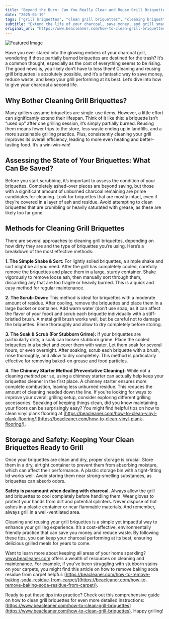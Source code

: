 ```yaml
---
title: "Beyond the Burn: Can You Really Clean and Reuse Grill Briquettes?"
date: "2025-04-19"
tags: ["grill briquettes", "clean grill briquettes", "cleaning briquettes", "charcoal grill", "grill cleaning", "briquette cleaning", "charcoal"]
subtitle: "Extend the life of your charcoal, save money, and grill smarter with our guide to cleaning grill briquettes."
original_url: "https://www.beacleaner.com/how-to-clean-grill-briquettes"
---
```




![Featured Image](https://res.cloudinary.com/dnm0udlvz/image/upload/v1745052482/article_image_89_wdh2dd.jpg)

Have you ever stared into the glowing embers of your charcoal grill, wondering if those partially burned briquettes are destined for the trash? It’s a common thought, especially as the cost of everything seems to be rising. The good news is, you likely don’t have to toss them! Cleaning and reusing grill briquettes is absolutely possible, and it’s a fantastic way to save money, reduce waste, and keep your grill performing at its best. Let’s dive into how to give your charcoal a second life.

## Why Bother Cleaning Grill Briquettes?

Many grillers assume briquettes are single-use items. However, a little effort can significantly extend their lifespan. Think of it like this: a briquette isn’t “used up” after one grilling session, it’s simply partially burned. Reusing them means fewer trips to the store, less waste ending up in landfills, and a more sustainable grilling practice. Plus, consistently cleaning your grill improves its overall efficiency, leading to more even heating and better-tasting food. It’s a win-win-win! 

## Assessing the State of Your Briquettes: What Can Be Saved?

Before you start scrubbing, it’s important to assess the condition of your briquettes. Completely ashed-over pieces are beyond saving, but those with a significant amount of unburned charcoal remaining are prime candidates for cleaning. Look for briquettes that are mostly intact, even if they’re covered in a layer of ash and residue. Avoid attempting to clean briquettes that are crumbling or heavily saturated with grease, as these are likely too far gone. 

## Methods for Cleaning Grill Briquettes

There are several approaches to cleaning grill briquettes, depending on how dirty they are and the type of briquettes you’re using. Here’s a breakdown of the most effective methods:

**1. The Simple Shake & Sort:** For lightly soiled briquettes, a simple shake and sort might be all you need. After the grill has completely cooled, carefully remove the briquettes and place them in a large, sturdy container. Shake vigorously to remove loose ash, then manually sort through them, discarding any that are too fragile or heavily burned. This is a quick and easy method for regular maintenance.

**2. The Scrub-Down:** This method is ideal for briquettes with a moderate amount of residue. After cooling, remove the briquettes and place them in a large bucket or container. Add warm water (don’t use soap, as it can affect the flavor of your food) and scrub each briquette individually with a stiff-bristled brush. A metal grill brush works well, but be careful not to damage the briquettes. Rinse thoroughly and allow to dry completely before storing. 

**3. The Soak & Scrub (For Stubborn Grime):** If your briquettes are particularly dirty, a soak can loosen stubborn grime. Place the cooled briquettes in a bucket and cover them with water. Let them soak for several hours, or even overnight. After soaking, scrub each briquette with a brush, rinse thoroughly, and allow to dry completely. This method is particularly effective for removing baked-on grease and food particles.

**4. The Chimney Starter Method (Preventative Cleaning):** While not a cleaning *method* per se, using a chimney starter can actually help keep your briquettes cleaner in the first place. A chimney starter ensures more complete combustion, leaving less unburned residue. This reduces the amount of cleaning needed down the line. If you're looking for ways to improve your overall grilling setup, consider exploring different grilling accessories. Speaking of keeping things clean, did you know maintaining your floors can be surprisingly easy? You might find helpful tips on how to clean vinyl plank flooring at [https://beacleaner.com/how-to-clean-vinyl-plank-flooring/](https://beacleaner.com/how-to-clean-vinyl-plank-flooring/).

## Storage and Safety: Keeping Your Clean Briquettes Ready to Grill

Once your briquettes are clean and dry, proper storage is crucial. Store them in a dry, airtight container to prevent them from absorbing moisture, which can affect their performance. A plastic storage bin with a tight-fitting lid works well. Avoid storing them near strong-smelling substances, as briquettes can absorb odors. 

**Safety is paramount when dealing with charcoal.** Always allow the grill and briquettes to cool completely before handling them. Wear gloves to protect your hands from dirt and potential splinters. Never dispose of hot ashes in a plastic container or near flammable materials. And remember, always grill in a well-ventilated area.



Cleaning and reusing your grill briquettes is a simple yet impactful way to enhance your grilling experience. It’s a cost-effective, environmentally friendly practice that can save you money and reduce waste. By following these tips, you can keep your charcoal performing at its best, ensuring delicious grilled meals for years to come. 

Want to learn more about keeping all areas of your home sparkling? www.beacleaner.com offers a wealth of resources on cleaning and maintenance. For example, if you've been struggling with stubborn stains on your carpets, you might find this article on how to remove baking soda residue from carpet helpful: [https://beacleaner.com/how-to-remove-baking-soda-residue-from-carpet/](https://beacleaner.com/how-to-remove-baking-soda-residue-from-carpet/).

Ready to put these tips into practice? Check out this comprehensive guide on how to clean grill briquettes for even more detailed instructions: [https://www.beacleaner.com/how-to-clean-grill-briquettes](https://www.beacleaner.com/how-to-clean-grill-briquettes). Happy grilling!